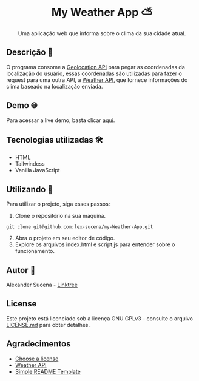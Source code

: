 <div align="center">
<h1>My Weather App ⛅</h1>
Uma aplicação web que informa sobre o clima da sua cidade atual.
</div>

## Descrição 📜

O programa consome a [Geolocation API](https://developer.mozilla.org/en-US/docs/Web/API/Geolocation_API) para pegar as coordenadas da localização do usuário, essas coordenadas são utilizadas para fazer o request para uma outra API, a [Weather API](https://www.weatherapi.com/), que fornece informações do clima baseado na localização enviada.

## Demo 🌐

Para acessar a live demo, basta clicar [aqui](https://lex-sucena.github.io/my-Weather-App/).

## Tecnologias utilizadas 🛠️

- HTML
- Tailwindcss
- Vanilla JavaScript

## Utilizando 🚀

Para utilizar o projeto, siga esses passos:

1. Clone o repositório na sua maquina.

```
git clone git@github.com:lex-sucena/my-Weather-App.git
```

2. Abra o projeto em seu editor de código.
3. Explore os arquivos index.html e script.js para entender sobre o funcionamento.

## Autor 📝

Alexander Sucena - [Linktree](https://linktr.ee/lex.sucena)

## License 
Este projeto está licenciado sob a licença GNU GPLv3 - consulte o arquivo [LICENSE.md](https://github.com/lex-sucena/my-Weather-App/blob/main/LICENSE) para obter detalhes.

## Agradecimentos

- [Choose a license](https://choosealicense.com/)
- [Weather API](https://choosealicense.com/)
- [Simple README Template](https://gist.github.com/DomPizzie/7a5ff55ffa9081f2de27c315f5018afc)
